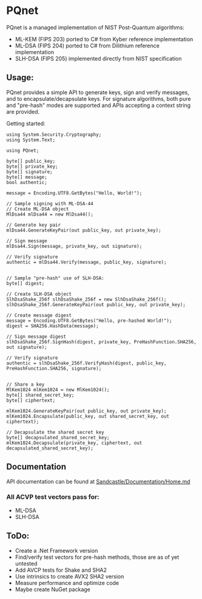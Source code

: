 # PQnet

PQnet is a managed implementation of NIST Post-Quantum algorithms:
 * ML-KEM (FIPS 203) ported to C# from Kyber reference implementation
 * ML-DSA (FIPS 204) ported to C# from Dilithium reference implementation
 * SLH-DSA (FIPS 205) implemented directly from NIST specification

## Usage:
PQnet provides a simple API to generate keys, sign and verify messages, and to encapsulate/decapsulate keys. 
For signature algorithms, both pure and "pre-hash" modes are supported and APIs accepting a context string are provided.

Getting started:

    using System.Security.Cryptography;
    using System.Text;
    
    using PQnet;
    
    byte[] public_key;
    byte[] private_key;
    byte[] signature;
    byte[] message;
    bool authentic;
    
    message = Encoding.UTF8.GetBytes("Hello, World!");
    
    // Sample signing with ML-DSA-44
    // Create ML-DSA object
    MlDsa44 mlDsa44 = new MlDsa44();
    
    // Generate key pair
    mlDsa44.GenerateKeyPair(out public_key, out private_key);
    
    // Sign message
    mlDsa44.Sign(message, private_key, out signature);
    
    // Verify signature
    authentic = mlDsa44.Verify(message, public_key, signature);
    
    
    // Sample "pre-hash" use of SLH-DSA:
    byte[] digest;
    
    // Create SLH-DSA object
    SlhDsaShake_256f slhDsaShake_256f = new SlhDsaShake_256f();
    slhDsaShake_256f.GenerateKeyPair(out public_key, out private_key);
    
    // Create message digest
    message = Encoding.UTF8.GetBytes("Hello, pre-hashed World!");
    digest = SHA256.HashData(message);
    
    // Sign message digest
    slhDsaShake_256f.SignHash(digest, private_key, PreHashFunction.SHA256, out signature);
    
    // Verify signature
    authentic = slhDsaShake_256f.VerifyHash(digest, public_key, PreHashFunction.SHA256, signature);

      
    // Share a key
    MlKem1024 mlKem1024 = new MlKem1024();
    byte[] shared_secret_key;
    byte[] ciphertext;
    
    mlKem1024.GenerateKeyPair(out public_key, out private_key);
    mlKem1024.Encapsulate(public_key, out shared_secret_key, out ciphertext);
    
    // Decapsulate the shared secret key
    byte[] decapsulated_shared_secret_key;
    mlKem1024.Decapsulate(private_key, ciphertext, out decapsulated_shared_secret_key);
 

## Documentation
  API documentation can be found at 
  [Sandcastle/Documentation/Home.md](Sandcastle/Documentation/Home.md)

### All ACVP test vectors pass for:
  - ML-DSA 
  - SLH-DSA

## ToDo:
  - Create a .Net Framework version
  - Find/verify test vectors for pre-hash methods, those are as of yet untested
  - Add AVCP tests for Shake and SHA2
  - Use intrinsics to create AVX2 SHA2 version
  - Measure performance and optimize code
  - Maybe create NuGet package






